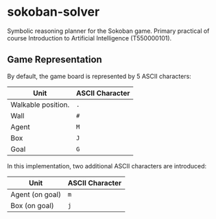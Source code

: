 # sokoban-solver
Symbolic reasoning planner for the Sokoban game. 
Primary practical of course Introduction to Artificial Intelligence (T550000101).

## Game Representation
By default, the game  board is represented by 5 ASCII characters:

| Unit               | ASCII Character | 
|--------------------|-----------------|
| Walkable position. | `.`             |
| Wall               | `#`             |
| Agent              | `M`             |
| Box                | `J`             |
| Goal               | `G`             |

In this implementation, two additional ASCII characters are introduced:

| Unit               | ASCII Character | 
|--------------------|-----------------|
| Agent (on goal)    | `m`             |
| Box (on goal)      | `j`             |
